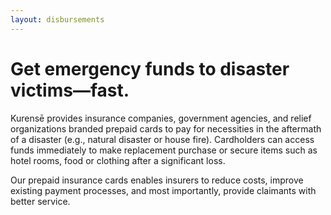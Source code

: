 ```yaml
---
layout: disbursements
---
```


# Get emergency funds to disaster victims&mdash;fast.

Kurensē provides insurance companies, government agencies, and relief
organizations branded prepaid cards to pay for necessities in the aftermath
of a disaster (e.g., natural disaster or house fire). Cardholders can access
funds immediately to make replacement purchase or secure items such as hotel
rooms, food or clothing after a significant loss.

Our prepaid insurance cards enables insurers to reduce costs, improve
existing payment processes, and most importantly, provide claimants with
better service.
